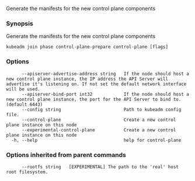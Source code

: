 
Generate the manifests for the new control plane components

### Synopsis

Generate the manifests for the new control plane components

```
kubeadm join phase control-plane-prepare control-plane [flags]
```

### Options

```
      --apiserver-advertise-address string   If the node should host a new control plane instance, the IP address the API Server will advertise it's listening on. If not set the default network interface will be used.
      --apiserver-bind-port int32            If the node should host a new control plane instance, the port for the API Server to bind to. (default 6443)
      --config string                        Path to kubeadm config file.
      --control-plane                        Create a new control plane instance on this node
      --experimental-control-plane           Create a new control plane instance on this node
  -h, --help                                 help for control-plane
```

### Options inherited from parent commands

```
      --rootfs string   [EXPERIMENTAL] The path to the 'real' host root filesystem.
```

